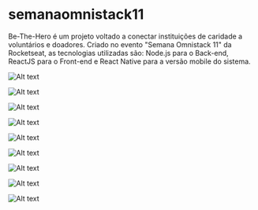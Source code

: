 # semanaomnistack11
Be-The-Hero é um projeto voltado a conectar instituições de caridade a voluntários e doadores.
Criado no evento "Semana Omnistack 11" da Rocketseat, as tecnologias utilizadas são: Node.js para o Back-end, ReactJS para o Front-end e React Native para a versão mobile do sistema.

![Alt text](/screenshots/01-01.jpg?raw=true "Optional Title")

![Alt text](/screenshots/01-02.jpg?raw=true "Optional Title")

![Alt text](/screenshots/01-03.jpg?raw=true "Optional Title")

![Alt text](/screenshots/02-01.jpg?raw=true "Optional Title")

![Alt text](/screenshots/02-02.jpg?raw=true "Optional Title")

![Alt text](/screenshots/02-03.jpg?raw=true "Optional Title")

![Alt text](/screenshots/02-04.jpg?raw=true "Optional Title")

![Alt text](/screenshots/02-05.jpg?raw=true "Optional Title")

![Alt text](/screenshots/02-06.jpg?raw=true "Optional Title")
